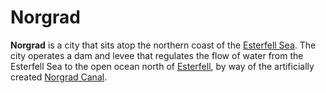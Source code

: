 # Norgrad

**Norgrad** is a city that sits atop the northern coast of the [Esterfell Sea](../../../ch-4-esterfell-gazetteer/lenya/esterfell-sea/esterfell-sea.md). The city operates a dam and levee that regulates the flow of water from the Esterfell Sea to the open ocean north of [Esterfell](../../../ch-4-esterfell-gazetteer/esterfell.md), by way of the artificially created [Norgrad Canal](../../../ch-4-esterfell-gazetteer/lenya/norgrad-canal.md).

